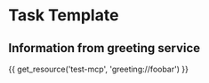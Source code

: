 # Task Template

## Information from greeting service

{{ get_resource('test-mcp', 'greeting://foobar') }}
